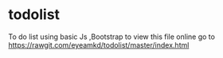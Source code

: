 # todolist
To do list using basic Js ,Bootstrap
to view this file online  go to https://rawgit.com/eyeamkd/todolist/master/index.html

